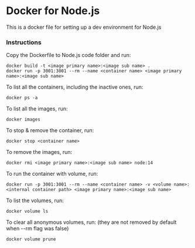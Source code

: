 # Docker for Node.js

This is a docker file for setting up a dev environment for Node.js

### Instructions
Copy the Dockerfile to Node.js code folder and run:
```
docker build -t <image primary name>:<image sub name> .
docker run -p 3001:3001 --rm --name <container name> <image primary name>:<image sub name>
```

To list all the containers, including the inactive ones, run:
```
docker ps -a
```

To list all the images, run:
```
docker images
```

To stop & remove the container, run:
```
docker stop <container name>
```

To remove the images, run:
```
docker rmi <image primary name>:<image sub name> node:14
```

To run the container with volume, run:
```
docker run -p 3001:3001 --rm --name <container name> -v <volume name>:<internal container path> <image primary name>:<image sub name>
```

To list the volumes, run:
```
docker volume ls
```

To clear all anonymous volumes, run:
(they are not removed by default when --rm flag was false)
```
docker volume prune
```